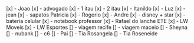 [x] - Joao
[x] - advogado
[x] - 1 itau
[x] - 2 itau
[x] - Itanildo
[x] - Luz
[x] - jean
[x] - sapatos Patricia
[x] - Rogerio
[x] - Andre
[x] - disney + star
[x] - bateria celular
[x] - notebook professor
[x] - Rafael do lanche ETE
[x] - LW Moveis
[x] - LW Esportes
[] - viagem recife
[] - viagem maceio
[] - Sheyna
[] - nubank
[] - c6
[] - Pai
[] - Tia Rosangela
[] - Tia Roseneide
